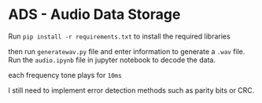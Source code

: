 # ADS - Audio Data Storage

Run `pip install -r requirements.txt` to install the required libraries

then run `generatewav.py` file and enter information to generate a `.wav` file. 
Run the `audio.ipynb` file in jupyter notebook to decode the data.

each frequency tone plays for `10ms`

I still need to implement error detection methods such as parity bits or CRC.
